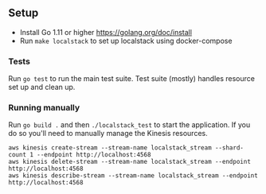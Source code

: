 ## Setup

- Install Go 1.11 or higher https://golang.org/doc/install
- Run `make localstack` to set up localstack using docker-compose

### Tests

Run `go test` to run the main test suite. Test suite (mostly) handles resource set up and clean up.

### Running manually

Run `go build .` and then `./localstack_test` to start the application. If you do so you'll need to manually manage the Kinesis resources.

```
aws kinesis create-stream --stream-name localstack_stream --shard-count 1 --endpoint http://localhost:4568
aws kinesis delete-stream --stream-name localstack_stream --endpoint http://localhost:4568
aws kinesis describe-stream --stream-name localstack_stream --endpoint http://localhost:4568
```

